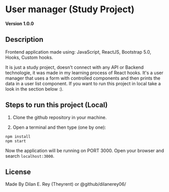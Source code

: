 # User manager (Study Project)

**Version 1.0.0**

## Description

Frontend application made using: JavaScript, ReactJS, Bootstrap 5.0, Hooks, Custom hooks.

It is just a study project, doesn't connect with any API or Backend technologie, it was made in my learning process of React hooks. It's a user manager that uses a form with controlled components and
then prints the data in a user list component. If you want to run this project in local take a look in the section below :).

## Steps to run this project (Local)

1. Clone the github repository in your machine.

2. Open a terminal and then type (one by one):

```
npm install
npm start
```

Now the application will be running on PORT 3000. Open your browser and search `localhost:3000`.

## License

Made By Dilan E. Rey (Theyrent) or @github/dilanerey06/
